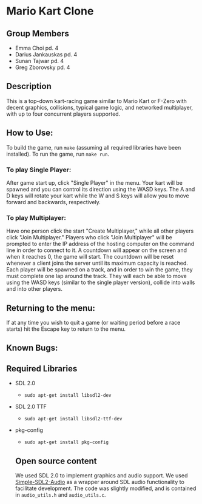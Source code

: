 # Mario Kart Clone

## Group Members
* Emma Choi pd. 4
* Darius Jankauskas pd. 4
* Sunan Tajwar pd. 4
* Greg Zborovsky pd. 4

## Description
This is a top-down kart-racing game similar to Mario Kart or F-Zero with decent graphics, collisions, typical game logic, and networked multiplayer, with up to four concurrent players supported.

## How to Use:
To build the game, run `make` (assuming all required libraries have been installed). To run the game, run `make run`.

### To play Single Player:
After game start up, click "Single Player" in the menu. Your kart will be spawned and you can control its direction using the WASD keys. The A and D keys will rotate your kart while the W and S keys will allow you to move forward and backwards, respectively. <INCLUDE DESCRIPTIONS OF EXACTLY HOW YOU WILL BE PLAYING>
 
 ### To play Multiplayer: 
Have one person click the start "Create Multiplayer," while all other players click "Join Multiplayer." Players who click "Join Multiplayer" will be prompted to enter the IP address of the hosting computer on the command line in order to connect to it. A countdown will appear on the screen and when it reaches 0, the game will start. The countdown will be reset whenever a client joins the server until its maximum capacity is reached. Each player will be spawned on a track, and in order to win the game, they must complete one lap around the track. They will each be able to move using the WASD keys (similar to the single player version), collide into walls and into other players. <INCLUDE FURTHER DESCRIPTION>
 
 ## Returning to the menu:
 If at any time you wish to quit a game (or waiting period before a race starts) hit the Escape key to return to the menu.

## Known Bugs: 


## Required Libraries
* SDL 2.0
  * `sudo apt-get install libsdl2-dev`
* SDL 2.0 TTF
  * `sudo apt-get install libsdl2-ttf-dev`
* pkg-config
  * `sudo apt-get install pkg-config`
  
  ## Open source content 
  We used SDL 2.0 to implement graphics and audio support.
  We used [Simple-SDL2-Audio](https://github.com/jakebesworth/Simple-SDL2-Audio) as a wrapper around SDL audio functionality to facilitate development. The code was slightly modified, and is contained in `audio_utils.h` and `audio_utils.c`.
  <INCLUDE OPEN SOURCE MUSIC ATTRIBUTIONS>
